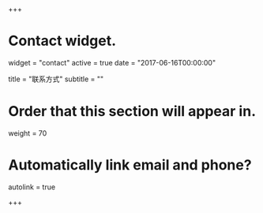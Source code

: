 +++
# Contact widget.
widget = "contact"
active = true
date = "2017-06-16T00:00:00"

title = "联系方式"
subtitle = ""

# Order that this section will appear in.
weight = 70

# Automatically link email and phone?
autolink = true

+++
